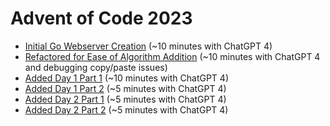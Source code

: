 # Advent of Code 2023

* [Initial Go Webserver Creation](docs/Initial-Go-Webserver-Creation.md)
  (~10 minutes with ChatGPT 4)
* [Refactored for Ease of Algorithm Addition](docs/Refactored-for-Ease-of-Algorithm-Addition.md)
  (~10 minutes with ChatGPT 4 and debugging copy/paste issues)
* [Added Day 1 Part 1](docs/Added-Day-1-Part-1.md)  (~10 minutes with ChatGPT 4)
* [Added Day 1 Part 2](docs/Added-Day-1-Part-2.md)  (~5 minutes with ChatGPT 4)
* [Added Day 2 Part 1](docs/Added-Day-2-Part-1.md)  (~5 minutes with ChatGPT 4)
* [Added Day 2 Part 2](docs/Added-Day-2-Part-2.md)  (~5 minutes with ChatGPT 4)




